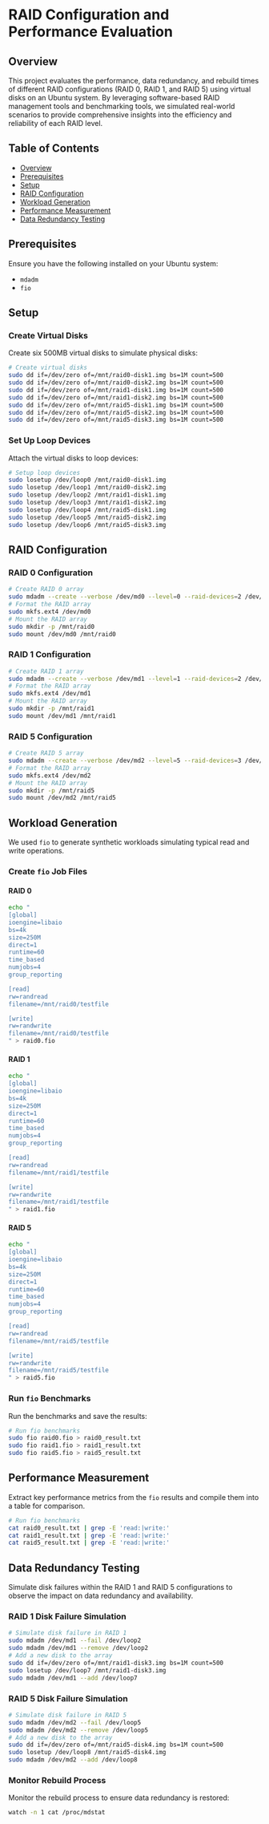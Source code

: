 # RAID Configuration and Performance Evaluation

## Overview

This project evaluates the performance, data redundancy, and rebuild times of different RAID configurations (RAID 0, RAID 1, and RAID 5) using virtual disks on an Ubuntu system. By leveraging software-based RAID management tools and benchmarking tools, we simulated real-world scenarios to provide comprehensive insights into the efficiency and reliability of each RAID level.

## Table of Contents

- [Overview](#overview)
- [Prerequisites](#prerequisites)
- [Setup](#setup)
- [RAID Configuration](#raid-configuration)
- [Workload Generation](#workload-generation)
- [Performance Measurement](#performance-measurement)
- [Data Redundancy Testing](#data-redundancy-testing)

## Prerequisites

Ensure you have the following installed on your Ubuntu system:
- `mdadm`
- `fio`

## Setup

### Create Virtual Disks
Create six 500MB virtual disks to simulate physical disks:

```sh
# Create virtual disks
sudo dd if=/dev/zero of=/mnt/raid0-disk1.img bs=1M count=500
sudo dd if=/dev/zero of=/mnt/raid0-disk2.img bs=1M count=500
sudo dd if=/dev/zero of=/mnt/raid1-disk1.img bs=1M count=500
sudo dd if=/dev/zero of=/mnt/raid1-disk2.img bs=1M count=500
sudo dd if=/dev/zero of=/mnt/raid5-disk1.img bs=1M count=500
sudo dd if=/dev/zero of=/mnt/raid5-disk2.img bs=1M count=500
sudo dd if=/dev/zero of=/mnt/raid5-disk3.img bs=1M count=500
```
### Set Up Loop Devices
Attach the virtual disks to loop devices:

```sh
# Setup loop devices
sudo losetup /dev/loop0 /mnt/raid0-disk1.img
sudo losetup /dev/loop1 /mnt/raid0-disk2.img
sudo losetup /dev/loop2 /mnt/raid1-disk1.img
sudo losetup /dev/loop3 /mnt/raid1-disk2.img
sudo losetup /dev/loop4 /mnt/raid5-disk1.img
sudo losetup /dev/loop5 /mnt/raid5-disk2.img
sudo losetup /dev/loop6 /mnt/raid5-disk3.img
```

## RAID Configuration

### RAID 0 Configuration
```sh
# Create RAID 0 array
sudo mdadm --create --verbose /dev/md0 --level=0 --raid-devices=2 /dev/loop0 /dev/loop1
# Format the RAID array
sudo mkfs.ext4 /dev/md0
# Mount the RAID array
sudo mkdir -p /mnt/raid0
sudo mount /dev/md0 /mnt/raid0
```
### RAID 1 Configuration
```sh
# Create RAID 1 array
sudo mdadm --create --verbose /dev/md1 --level=1 --raid-devices=2 /dev/loop2 /dev/loop3
# Format the RAID array
sudo mkfs.ext4 /dev/md1
# Mount the RAID array
sudo mkdir -p /mnt/raid1
sudo mount /dev/md1 /mnt/raid1
```

### RAID 5 Configuration
```sh
# Create RAID 5 array
sudo mdadm --create --verbose /dev/md2 --level=5 --raid-devices=3 /dev/loop4 /dev/loop5 /dev/loop6
# Format the RAID array
sudo mkfs.ext4 /dev/md2
# Mount the RAID array
sudo mkdir -p /mnt/raid5
sudo mount /dev/md2 /mnt/raid5
```

## Workload Generation
We used `fio` to generate synthetic workloads simulating typical read and write operations.

### Create `fio` Job Files

#### RAID 0
```sh
echo "
[global]
ioengine=libaio
bs=4k
size=250M
direct=1
runtime=60
time_based
numjobs=4
group_reporting

[read]
rw=randread
filename=/mnt/raid0/testfile

[write]
rw=randwrite
filename=/mnt/raid0/testfile
" > raid0.fio
```

#### RAID 1
```sh
echo "
[global]
ioengine=libaio
bs=4k
size=250M
direct=1
runtime=60
time_based
numjobs=4
group_reporting

[read]
rw=randread
filename=/mnt/raid1/testfile

[write]
rw=randwrite
filename=/mnt/raid1/testfile
" > raid1.fio
```

#### RAID 5
```sh
echo "
[global]
ioengine=libaio
bs=4k
size=250M
direct=1
runtime=60
time_based
numjobs=4
group_reporting

[read]
rw=randread
filename=/mnt/raid5/testfile

[write]
rw=randwrite
filename=/mnt/raid5/testfile
" > raid5.fio
```

### Run `fio` Benchmarks
Run the benchmarks and save the results:

```sh
# Run fio benchmarks
sudo fio raid0.fio > raid0_result.txt
sudo fio raid1.fio > raid1_result.txt
sudo fio raid5.fio > raid5_result.txt
```

## Performance Measurement

Extract key performance metrics from the `fio` results and compile them into a table for comparison.

```sh
# Run fio benchmarks
cat raid0_result.txt | grep -E 'read:|write:'
cat raid1_result.txt | grep -E 'read:|write:'
cat raid5_result.txt | grep -E 'read:|write:'
```


## Data Redundancy Testing

Simulate disk failures within the RAID 1 and RAID 5 configurations to observe the impact on data redundancy and availability.

### RAID 1 Disk Failure Simulation
```sh
# Simulate disk failure in RAID 1
sudo mdadm /dev/md1 --fail /dev/loop2
sudo mdadm /dev/md1 --remove /dev/loop2
# Add a new disk to the array
sudo dd if=/dev/zero of=/mnt/raid1-disk3.img bs=1M count=500
sudo losetup /dev/loop7 /mnt/raid1-disk3.img
sudo mdadm /dev/md1 --add /dev/loop7
```

### RAID 5 Disk Failure Simulation
```sh
# Simulate disk failure in RAID 5
sudo mdadm /dev/md2 --fail /dev/loop5
sudo mdadm /dev/md2 --remove /dev/loop5
# Add a new disk to the array
sudo dd if=/dev/zero of=/mnt/raid5-disk4.img bs=1M count=500
sudo losetup /dev/loop8 /mnt/raid5-disk4.img
sudo mdadm /dev/md2 --add /dev/loop8
```

### Monitor Rebuild Process
Monitor the rebuild process to ensure data redundancy is restored:

```sh
watch -n 1 cat /proc/mdstat
```
